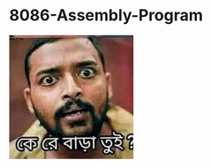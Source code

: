 # 8086-Assembly-Program

<img src="https://github.com/mhmiyazi/8086-Assembly-Program/blob/main/ImportantFile.jpg?raw=true" />
